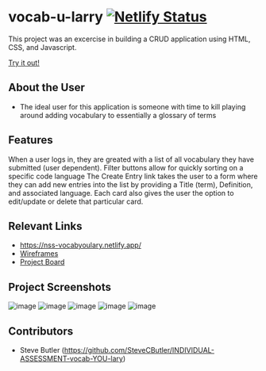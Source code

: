 # vocab-u-larry  [![Netlify Status](https://api.netlify.com/api/v1/badges/4ab7e730-7ed3-4cfd-a988-66195e79a991/deploy-status)](https://nss-vocabyoulary.netlify.app/)
<!-- update the netlify badge above with your own badge that you can find at netlify under settings/general#status-badges -->

This project was an excercise in building a CRUD application using HTML, CSS, and Javascript.

[Try it out!](https://nss-vocabyoulary.netlify.app/)

## About the User <!-- This is a scaled down user persona -->
- The ideal user for this application is someone with time to kill playing around adding vocabulary to essentially a glossary of terms

## Features <!-- List your app features using bullets! Do NOT use a paragraph. No one will read that! -->
When a user logs in, they are greated with a list of all vocabulary they have submitted (user dependent).
Filter buttons allow for quickly sorting on a specific code language
The Create Entry link takes the user to a form where they can add new entries into the list by providing a Title (term), Definition, and associated language.
Each card also gives the user the option to edit/update or delete that particular card.

## Relevant Links <!-- Link to all the things that are required outside of the ones that have their own section -->
- https://nss-vocabyoulary.netlify.app/
- [Wireframes](#your-link)
- [Project Board](#your-link)

## Project Screenshots <!-- These can be inside of your project. Look at the repos from class and see how the images are included in the readme -->
![image](https://user-images.githubusercontent.com/121408336/224415032-58824e40-f537-46fd-81c0-32576c0dd43b.png)
![image](https://user-images.githubusercontent.com/121408336/224415064-96241a71-c81f-45c8-b065-8a7e33bc3e2e.png)
![image](https://user-images.githubusercontent.com/121408336/224415166-1d3d91c5-0a38-4625-ab54-582b4a91f80f.png)
![image](https://user-images.githubusercontent.com/121408336/224415390-38d09a13-bfc1-47d1-97bd-9bd12a23c86d.png)
![image](https://user-images.githubusercontent.com/121408336/224415417-e1afef19-5fee-4195-875d-f5b9566934c7.png)


## Contributors
- Steve Butler (https://github.com/SteveCButler/INDIVIDUAL-ASSESSMENT-vocab-YOU-lary)
